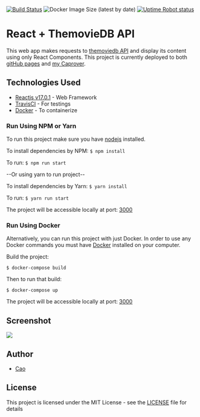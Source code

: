 [![Build Status](https://travis-ci.com/caocmai/react-themoviedb.svg?branch=main)](https://travis-ci.org/caocmai/react-themoviedb)
![Docker Image Size (latest by date)](https://img.shields.io/docker/image-size/caocmai/react-themoviedb)
[![Uptime Robot status](https://img.shields.io/uptimerobot/status/m779426128-6b6e81ed8dc987db17d4cad2.svg)](https://stats.uptimerobot.com/5VRgVS0oq2)


# React + ThemovieDB API 
This web app makes requests to [themoviedb API](https://developers.themoviedb.org/3/getting-started/introduction) and display its content using only React Components. This project is currently deployed to both [gitHub pages](https://caocmai.github.io/react-themoviedb) and [my Caprover](https://caothemoviedb.dev.caomai.live/#/).

## Technologies Used
- [Reactjs v17.0.1](https://reactjs.org/) - Web Framework
- [TravisCI](https://travis-ci.com/) - For testings
- [Docker](https://www.docker.com/) - To containerize

### Run Using NPM or Yarn
To run this project make sure you have [nodejs](https://nodejs.org/en/) installed. 

To install dependencies by NPM: ```$ npm install```

To run: ```$ npm run start```

--Or using yarn to run project--

To install dependencies by Yarn: ```$ yarn install```

To run: ```$ yarn run start```

The project will be accessible locally at port: [3000](http://localhost:3000/)

### Run Using Docker
Alternatively, you can run this project with just Docker. In order to use any Docker commands you must have [Docker](https://www.docker.com/) installed on your computer.

Build the project:

```$ docker-compose build```

Then to run that build:

```$ docker-compose up```

The project will be accessible locally at port: [3000](http://localhost:3000/)

## Screenshot
![](screenshots/screenshot2.png)

## Author
- [Cao](https://www.makeschool.com/portfolio/cao-mai)

## License
This project is licensed under the MIT License - see the [LICENSE](LICENSE) file for details
